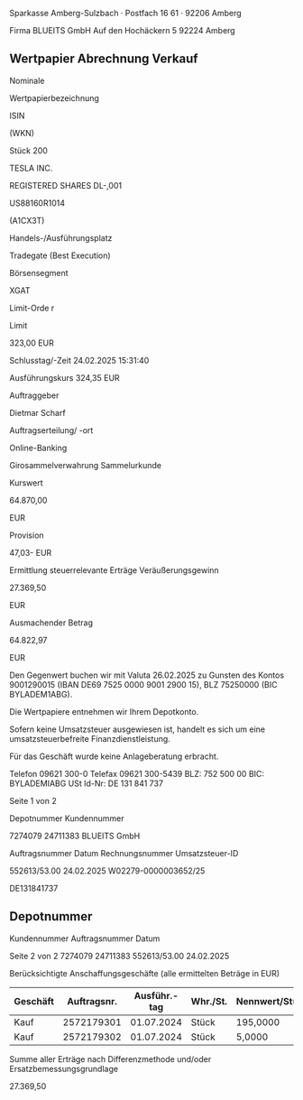 <!-- image -->

Sparkasse Amberg-Sulzbach · Postfach 16 61 · 92206 Amberg

Firma BLUEITS GmbH Auf den Hochäckern 5 92224 Amberg

## Wertpapier Abrechnung Verkauf

Nominale

Wertpapierbezeichnung

ISIN

(WKN)

Stück 200

TESLA INC.

REGISTERED SHARES DL-,001

US88160R1014

(A1CX3T)

Handels-/Ausführungsplatz

Tradegate (Best Execution)

Börsensegment

XGAT

Limit-Orde r

Limit

323,00 EUR

Schlusstag/-Zeit 24.02.2025 15:31:40

Ausführungskurs 324,35 EUR

Auftraggeber

Dietmar Scharf

Auftragserteilung/ -ort

Online-Banking

Girosammelverwahrung Sammelurkunde

Kurswert

64.870,00

EUR

Provision

47,03- EUR

Ermittlung steuerrelevante Erträge Veräußerungsgewinn

27.369,50

EUR

Ausmachender Betrag

64.822,97

EUR

Den Gegenwert buchen wir mit Valuta 26.02.2025 zu Gunsten des Kontos 9001290015 (IBAN DE69 7525 0000 9001 2900 15), BLZ 75250000 (BIC BYLADEM1ABG).

Die Wertpapiere entnehmen wir Ihrem Depotkonto.

Sofern keine Umsatzsteuer ausgewiesen ist, handelt es sich um eine umsatzsteuerbefreite Finanzdienstleistung.

Für das Geschäft wurde keine Anlageberatung erbracht.

Telefon 09621 300-0 Telefax 09621 300-5439 BLZ: 752 500 00 BIC: BYLADEMIABG USt Id-Nr: DE 131 841 737

Seite 1 von 2

Depotnummer Kundennummer

7274079 24711383 BLUEITS GmbH

Auftragsnummer Datum Rechnungsnummer Umsatzsteuer-ID

552613/53.00 24.02.2025 W02279-0000003652/25

DE131841737

<!-- image -->

## Depotnummer

Kundennummer Auftragsnummer Datum

Seite 2 von 2 7274079 24711383 552613/53.00 24.02.2025

Berücksichtigte Anschaffungsgeschäfte (alle ermittelten Beträge in EUR)

| Geschäft   |   Auftragsnr. | Ausführ.-tag   | Whr./St.   | Nennwert/Stück   | AS-Kosten   | Erlös     | ant. Ergebnis   |     |
|------------|---------------|----------------|------------|------------------|-------------|-----------|-----------------|-----|
| Kauf       |    2572179301 | 01.07.2024     | Stück      | 195,0000         | 36.515,70-  | 63.202,40 | 26.686,70       | (D) |
| Kauf       |    2572179302 | 01.07.2024     | Stück      | 5,0000           | 937,77-     | 1.620,57  | 682,80          | (D) |

Summe aller Erträge nach Differenzmethode und/oder Ersatzbemessungsgrundlage

27.369,50